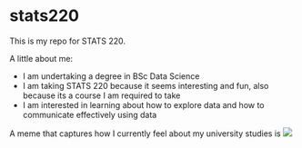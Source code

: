 # stats220

This is my repo for STATS 220. 

A little about me:

- I am undertaking a degree in BSc Data Science
- I am taking STATS 220 because it seems interesting and fun, also because its a course I am required to take
- I am interested in learning about how to explore data and how to communicate effectively using data

A meme that captures how I currently feel about my university studies is ![](https://media1.tenor.com/m/RYuBIxyoFLAAAAAd/thomapyrin-paper-work.gif)

